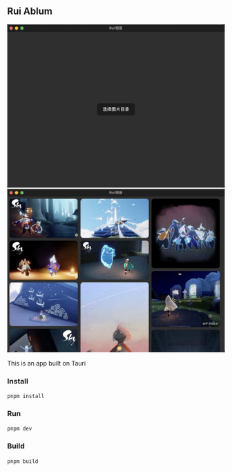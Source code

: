 ## Rui Ablum

![](./public/20221031235947.jpg)
![](./public/20221101000158.jpg)

This is an app built on Tauri

### Install

```
pnpm install
```

### Run

```
pnpm dev
```

### Build

```
pnpm build
```
